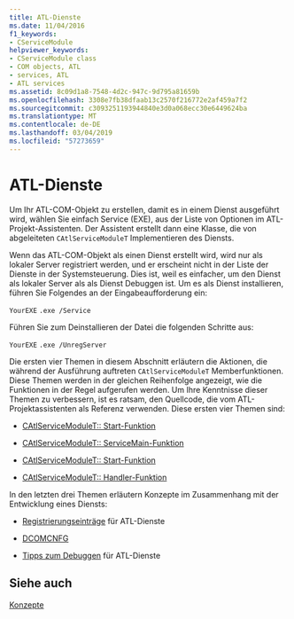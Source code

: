 ```yaml
---
title: ATL-Dienste
ms.date: 11/04/2016
f1_keywords:
- CServiceModule
helpviewer_keywords:
- CServiceModule class
- COM objects, ATL
- services, ATL
- ATL services
ms.assetid: 8c09d1a8-7548-4d2c-947c-9d795a81659b
ms.openlocfilehash: 3308e7fb38dfaab13c2570f216772e2af459a7f2
ms.sourcegitcommit: c3093251193944840e3d0a068ecc30e6449624ba
ms.translationtype: MT
ms.contentlocale: de-DE
ms.lasthandoff: 03/04/2019
ms.locfileid: "57273659"
---
```

# <a name="atl-services"></a>ATL-Dienste

Um Ihr ATL-COM-Objekt zu erstellen, damit es in einem Dienst ausgeführt wird, wählen Sie einfach Service (EXE), aus der Liste von Optionen im ATL-Projekt-Assistenten. Der Assistent erstellt dann eine Klasse, die von abgeleiteten `CAtlServiceModuleT` Implementieren des Diensts.

Wenn das ATL-COM-Objekt als einen Dienst erstellt wird, wird nur als lokaler Server registriert werden, und er erscheint nicht in der Liste der Dienste in der Systemsteuerung. Dies ist, weil es einfacher, um den Dienst als lokaler Server als als Dienst Debuggen ist. Um es als Dienst installieren, führen Sie Folgendes an der Eingabeaufforderung ein:

`YourEXE` `.exe /Service`

Führen Sie zum Deinstallieren der Datei die folgenden Schritte aus:

`YourEXE` `.exe /UnregServer`

Die ersten vier Themen in diesem Abschnitt erläutern die Aktionen, die während der Ausführung auftreten `CAtlServiceModuleT` Memberfunktionen. Diese Themen werden in der gleichen Reihenfolge angezeigt, wie die Funktionen in der Regel aufgerufen werden. Um Ihre Kenntnisse dieser Themen zu verbessern, ist es ratsam, den Quellcode, die vom ATL-Projektassistenten als Referenz verwenden. Diese ersten vier Themen sind:

- [CAtlServiceModuleT:: Start-Funktion](../atl/reference/catlservicemodulet-class.md#start)

- [CAtlServiceModuleT:: ServiceMain-Funktion](../atl/reference/catlservicemodulet-class.md#servicemain)

- [CAtlServiceModuleT:: Start-Funktion](../atl/reference/catlservicemodulet-class.md#run)

- [CAtlServiceModuleT:: Handler-Funktion](../atl/reference/catlservicemodulet-class.md#handler)

In den letzten drei Themen erläutern Konzepte im Zusammenhang mit der Entwicklung eines Diensts:

- [Registrierungseinträge](../atl/registry-entries.md) für ATL-Dienste

- [DCOMCNFG](../atl/dcomcnfg.md)

- [Tipps zum Debuggen](../atl/debugging-tips.md) für ATL-Dienste

## <a name="see-also"></a>Siehe auch

[Konzepte](../atl/active-template-library-atl-concepts.md)
